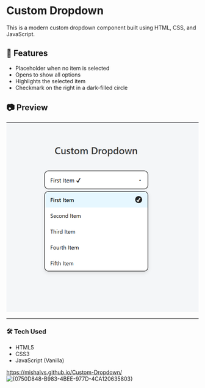 # Custom Dropdown

This is a modern custom dropdown component built using HTML, CSS, and JavaScript.



## 📌 Features
- Placeholder when no item is selected
- Opens to show all options
- Highlights the selected item
- Checkmark on the right in a dark-filled circle

## 📷 Preview
![Dropdown Screenshot](./screenshot.png)

---

### 🛠️ Tech Used
- HTML5
- CSS3
- JavaScript (Vanilla)

https://mishalvs.github.io/Custom-Dropdown/
<img width="530" height="455" alt="{0750D848-B983-4BEE-977D-4CA120635803}" src="https://github.com/user-attachments/assets/f666fd41-45d3-4abd-8583-09d255951468" />

